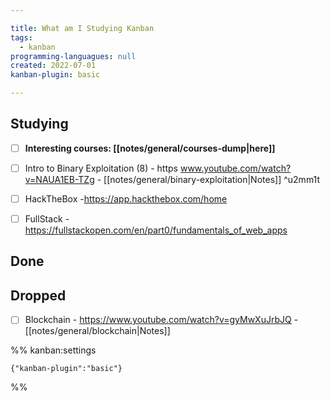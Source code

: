 ```yaml
---

title: What am I Studying Kanban
tags:
  - kanban
programming-languagues: null
created: 2022-07-01
kanban-plugin: basic

---
```


## Studying

- [ ] **Interesting courses: [[notes/general/courses-dump|here]]**
- [ ] Intro to Binary Exploitation (8) - https www.youtube.com/watch?v=NAUA1EB-TZg - [[notes/general/binary-exploitation|Notes]] ^u2mm1t
- [ ] HackTheBox -https://app.hackthebox.com/home
- [ ] FullStack - https://fullstackopen.com/en/part0/fundamentals_of_web_apps


## Done



## Dropped

- [ ] Blockchain - https://www.youtube.com/watch?v=gyMwXuJrbJQ - [[notes/general/blockchain|Notes]]




%% kanban:settings
```
{"kanban-plugin":"basic"}
```
%%
